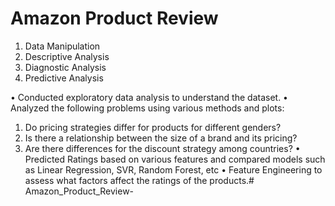 # Amazon Product Review
1. Data Manipulation  
2. Descriptive Analysis
3. Diagnostic Analysis
4. Predictive Analysis
   
• Conducted exploratory data analysis to understand the dataset.
• Analyzed the following problems using various methods and plots:
1. Do pricing strategies differ for products for different genders?
2. Is there a relationship between the size of a brand and its pricing?
3. Are there differences for the discount strategy among countries?
• Predicted Ratings based on various features and compared models such as Linear Regression, SVR, Random Forest, etc
• Feature Engineering to assess what factors affect the ratings of the products.# Amazon_Product_Review-
